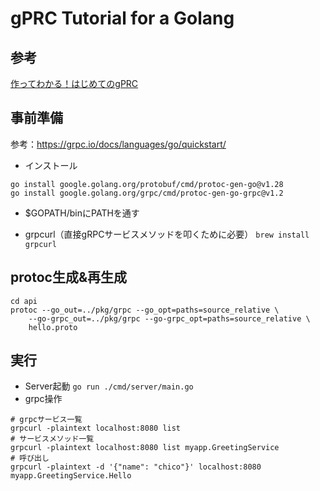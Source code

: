 # gPRC Tutorial for a Golang 

## 参考
[作ってわかる！はじめてのgPRC](https://zenn.dev/hsaki/books/golang-grpc-starting/viewer/rpc)


## 事前準備
参考：https://grpc.io/docs/languages/go/quickstart/

- インストール
```
go install google.golang.org/protobuf/cmd/protoc-gen-go@v1.28
go install google.golang.org/grpc/cmd/protoc-gen-go-grpc@v1.2
```
- $GOPATH/binにPATHを通す

- grpcurl（直接gRPCサービスメソッドを叩くために必要）
`brew install grpcurl`


## protoc生成&再生成
```
cd api
protoc --go_out=../pkg/grpc --go_opt=paths=source_relative \
	--go-grpc_out=../pkg/grpc --go-grpc_opt=paths=source_relative \
	hello.proto
```

## 実行
- Server起動
`go run ./cmd/server/main.go`
- grpc操作

```
# grpcサービス一覧
grpcurl -plaintext localhost:8080 list
# サービスメソッド一覧
grpcurl -plaintext localhost:8080 list myapp.GreetingService
# 呼び出し
grpcurl -plaintext -d '{"name": "chico"}' localhost:8080 myapp.GreetingService.Hello
```